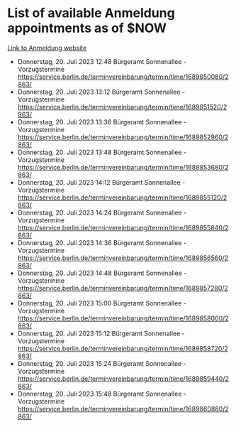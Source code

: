 # List of available Anmeldung appointments as of $NOW
[Link to Anmeldung website](https://service.berlin.de/terminvereinbarung/termin/tag.php?termin=1&anliegen[]=120686&dienstleisterlist=122210,122217,327316,122219,327312,122227,327314,122231,327346,122243,327348,122254,122252,329742,122260,329745,122262,329748,122271,327278,122273,327274,122277,327276,330436,122280,327294,122282,327290,122284,327292,122291,327270,122285,327266,122286,327264,122296,327268,150230,329760,122297,327286,122294,327284,122312,329763,122314,329775,122304,327330,122311,327334,122309,327332,317869,122281,327352,122279,329772,122283,122276,327324,122274,327326,122267,329766,122246,327318,122251,327320,122257,327322,122208,327298,122226,327300&herkunft=http%3A%2F%2Fservice.berlin.de%2Fdienstleistung%2F120686%2F)
- Donnerstag, 20. Juli 2023 12:48 Bürgeramt Sonnenallee - Vorzugstermine https://service.berlin.de/terminvereinbarung/termin/time/1689850080/2863/
- Donnerstag, 20. Juli 2023 13:12 Bürgeramt Sonnenallee - Vorzugstermine https://service.berlin.de/terminvereinbarung/termin/time/1689851520/2863/
- Donnerstag, 20. Juli 2023 13:36 Bürgeramt Sonnenallee - Vorzugstermine https://service.berlin.de/terminvereinbarung/termin/time/1689852960/2863/
- Donnerstag, 20. Juli 2023 13:48 Bürgeramt Sonnenallee - Vorzugstermine https://service.berlin.de/terminvereinbarung/termin/time/1689853680/2863/
- Donnerstag, 20. Juli 2023 14:12 Bürgeramt Sonnenallee - Vorzugstermine https://service.berlin.de/terminvereinbarung/termin/time/1689855120/2863/
- Donnerstag, 20. Juli 2023 14:24 Bürgeramt Sonnenallee - Vorzugstermine https://service.berlin.de/terminvereinbarung/termin/time/1689855840/2863/
- Donnerstag, 20. Juli 2023 14:36 Bürgeramt Sonnenallee - Vorzugstermine https://service.berlin.de/terminvereinbarung/termin/time/1689856560/2863/
- Donnerstag, 20. Juli 2023 14:48 Bürgeramt Sonnenallee - Vorzugstermine https://service.berlin.de/terminvereinbarung/termin/time/1689857280/2863/
- Donnerstag, 20. Juli 2023 15:00 Bürgeramt Sonnenallee - Vorzugstermine https://service.berlin.de/terminvereinbarung/termin/time/1689858000/2863/
- Donnerstag, 20. Juli 2023 15:12 Bürgeramt Sonnenallee - Vorzugstermine https://service.berlin.de/terminvereinbarung/termin/time/1689858720/2863/
- Donnerstag, 20. Juli 2023 15:24 Bürgeramt Sonnenallee - Vorzugstermine https://service.berlin.de/terminvereinbarung/termin/time/1689859440/2863/
- Donnerstag, 20. Juli 2023 15:48 Bürgeramt Sonnenallee - Vorzugstermine https://service.berlin.de/terminvereinbarung/termin/time/1689860880/2863/
